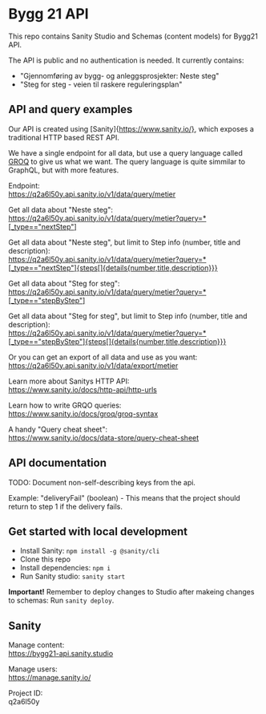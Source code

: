 # Bygg 21 API

This repo contains Sanity Studio and Schemas (content models) for Bygg21 API.

The API is public and no authentication is needed. It currently contains:

- "Gjennomføring av bygg- og anleggsprosjekter: Neste steg"
- "Steg for steg - veien til raskere reguleringsplan"

## API and query examples

Our API is created using [Sanity]{https://www.sanity.io/}, which exposes a traditional HTTP based REST API.

We have a single endpoint for all data, but use a query language called [GROQ](https://www.sanity.io/docs/http-api/http-query) to give us what we want. The query language is quite simmilar to GraphQL, but with more features.

Endpoint:<br>
https://q2a6l50y.api.sanity.io/v1/data/query/metier

Get all data about "Neste steg":<br>
https://q2a6l50y.api.sanity.io/v1/data/query/metier?query=*[_type=="nextStep"]

Get all data about "Neste steg", but limit to Step info (number, title and description):<br>
https://q2a6l50y.api.sanity.io/v1/data/query/metier?query=*[_type=="nextStep"]{steps[]{details{number,title,description}}}

Get all data about "Steg for steg":<br>
https://q2a6l50y.api.sanity.io/v1/data/query/metier?query=*[_type=="stepByStep"]

Get all data about "Steg for steg", but limit to Step info (number, title and description):<br>
https://q2a6l50y.api.sanity.io/v1/data/query/metier?query=*[_type=="stepByStep"]{steps[]{details{number,title,description}}}

Or you can get an export of all data and use as you want:<br>
https://q2a6l50y.api.sanity.io/v1/data/export/metier

Learn more about Sanitys HTTP API:<br>
https://www.sanity.io/docs/http-api/http-urls

Learn how to write GRQO queries:<br>
https://www.sanity.io/docs/groq/groq-syntax

A handy "Query cheat sheet":<br>
https://www.sanity.io/docs/data-store/query-cheat-sheet

## API documentation

TODO: Document non-self-describing keys from the api.

Example: "deliveryFail" (boolean) - This means that the project should return to step 1 if the delivery fails.

## Get started with local development

- Install Sanity: `npm install -g @sanity/cli`
- Clone this repo
- Install dependencies: `npm i`
- Run Sanity studio: `sanity start`

**Important!** Remember to deploy changes to Studio after makeing changes to schemas: Run `sanity deploy`.

## Sanity

Manage content:<br>
https://bygg21-api.sanity.studio

Manage users:<br>
https://manage.sanity.io/

Project ID:<br>
q2a6l50y
